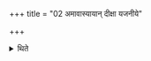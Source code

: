 +++
title = "02 अमावास्यायान् दीक्षा यजनीये"

+++

<details><summary>थिते</summary>

2. The Dikşā(consecration) (should-take place) either the new-moon-day or on any (other day) worthy for sacrifice. On the full-moon-day, or on any (other day) worthy for a sacrifice the soma-pressing day should take place.
</details>
